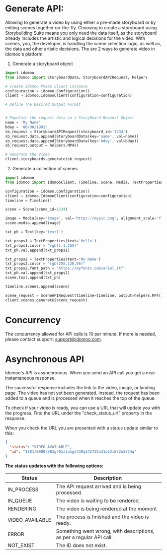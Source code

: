 # Generate API:
Allowing to generate a video by using either a pre-made storyboard or by editing scenes together on-the-fly. Choosing to create a storyboard using Storybuilding Suite means you only need the data itself, as the storyboard already includes the artistic and logical decisions for the video. With scenes, you, the developer, is handling the scene selection logic, as well as, the data and other artistic decisions.
The are 2 ways to generate video in idomoo's platform.

1. Generate a storyboard object

```python
import idomoo
from idomoo import StoryboardData, StoryboardAPIRequest, helpers

# Create Idomoo PVaaS Client instance
configuration = idomoo.Configuration()
client = idomoo.IdomooClient(configuration=configuration)

# Define The Desired Output Format


# Populate the request data in a StoryBoard Request Object
name = 'My Name'
bday = '00/00/1991'
sb_request = StoryboardAPIRequest(storyboard_id='1234')
sb_request.data.append(StoryboardData(key='name', val=name))
sb_request.data.append(StoryboardData(key='bday', val=bday))
sb_request.output = helpers.MP4()

# Generate the Video
client.storyboards.generate(sb_request)
```

2. Generate a collection of scenes
```python
import idomoo
from idomoo import IdomooClient, Timeline, Scene, Media, TextProperties, SceneAPIRequest, helpers, Text

configuration = idomoo.Configuration()
client = idomoo.IdomooClient(configuration=configuration)
timeline = Timeline()

scene = Scene(scene_id=1234)

image = Media(key='image', val='https://mypic.png', alignment_scale='fit')
scene.media.append(image)

txt_ph = Text(key='text1')

txt_props1 = TextProperties(text='Hello')
txt_props1.color = "rgb(1,1,255)"
txt_ph.val.append(txt_props1)

txt_props2 = TextProperties(text='My Name')
txt_props2.color = "rgb(255,128,56)"
txt_props2.font_path = 'https://myfonts.com/ariel.ttf'
txt_ph.val.append(txt_props2)
scene.text.append(txt_ph)

timeline.scenes.append(scene)

scene_request = SceneAPIRequest(timeline=timeline, output=helpers.MP4())
client.scenes.generate(scene_request)

```

# Concurrency
The concurrency allowed for API calls is 10 per minute.
If more is needed, please contact support: support@idomoo.com.



# Asynchronous API
Idomoo's API is asynchronous.
When you send an API call you get a near instantaneous response.

The successful response includes the link to the video, image, or landing page.
The video has not yet been generated. Instead, the request has been added to a queue and is processed when it reaches the top of the queue.

To check if your video is ready, you can use a URL that will update you with the progress. Find the URL under the "check_status_url" property in the response.

When you check the URL you are presented with a status update similar to this:

```json
{
  "status": "VIDEO_AVAILABLE",
  "id": "1281/0000/583g401zlu1gk730q142732a31o22i672n3z24q"
}
```

**The status updates with the following options:**

| Status | Description |
|---|---|
| IN_PROCESS  | The API request arrived and is being processed.|
| IN_QUEUE | The video is waiting to be rendered. |
| RENDERING	 | The video is being rendered at the moment |
| VIDEO_AVAILABLE | The process is finished and the video is ready. |
| ERROR | Something went wrong, with descriptions, as per a regular API call. |
|NOT_EXIST | The ID does not exist. |